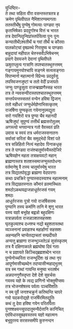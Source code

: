 युधिष्ठिरः-  
ते तथा सहिता वीरा वसन्तस्तत्रतत्र ह  
क्रमेण पृथिवीपाल नैमिशारण्यमागताः  
ततस्तीर्थेषु पुण्येषु गोमत्याः पाण्डवा नृप  
कृताभिषेकाः प्रददुर्गाश्च वित्तं च भारत  
तत्र देवान्पितॄन्विप्रांस्तर्पयित्वा पुनः पुनः  
कन्यातीर्थेऽश्वतीर्थे च गवां तीर्थे च कौरवाः  
पालकोट्यां वृषप्रस्थे गिरावुष्य च पाण्डवाः  
बाहुदायां महीपाल चेरुस्सर्वेऽभिषेचनम्  
प्रयागे देवयजने देवानां पृथिवीपते  
ऊषुराप्लुत्य गात्राणि तपश्चातस्थुरुत्तमम्  
गङ्गायमुनयोश्चापि सङ्गमे सत्यसङ्गराः  
विपाप्मानो महात्मानो विप्रेभ्यः प्रददुर्वसु  
तपस्विजनजुष्टां च ततो वेदीं प्रजापतेः  
जग्मुः पाण्डुसुता राजन्ब्राह्मणैस्सह भारत  
तत्र ते न्यवसन्वीरास्तपश्चातस्थुरुत्तमम्  
सन्तर्पयन्तस्सततं वन्येन हविषा द्विजान्  
ततो महीधरं जग्मुर्धर्मज्ञेनाभिसत्कृतम्  
राजर्षिणा पुण्यकृता गयेनानुपमद्युता  
सरो गयशिरो यत्र पुण्या चैव महानदी  
ऋषिजुष्टं सुपुण्यं तत्तीर्थं ब्रह्मसरोतुलम्  
अगस्त्यो भगवान्यत्र गतो वैवस्वतं प्रति  
उवास च स्वयं तत्र धर्मराजस्सनातनः  
सर्वासां सरितां चैव समुद्भेदो विशां पते  
यत्र सन्निहितो नित्यं महादेवः पिनाकधृक्  
तत्र ते पाण्डवा राजंश्चातुर्मास्यैस्तदेजिरे  
ऋषियज्ञेन महता तत्राक्षयवटो महान्  
ब्राह्मणास्तत्र शतशस्समाजग्मुस्तपोधनाः  
वर्तमानेषु वै तस्य चातुर्मास्येषु भारत  
तत्र विद्यातपोवृद्धा ब्राह्मणा वेदपारगाः  
कथाः प्रचक्रिरे पुण्यास्सदस्याश्च महात्मनाम्  
तत्र विद्याव्रतस्नातः कौमारं व्रतमास्थितः  
शमठोऽकथयद्राजन्नाधूर्तरजसं गयम्  
शमठः  
आधूर्तरजसः पुत्रो गयो राजर्षिसत्तमः  
पुण्यानि तस्य कर्माणि तानि मे शृणु भारत  
यस्य यज्ञो बभूवेह बह्वन्नो बहुदक्षिणः  
यत्रान्नपर्वता राजन्नाञ्शतसहस्रशः  
घृतकुल्याश्च दध्नश्च नद्यो बहुशतास्तथा  
व्यञ्जनानां प्रवाहाश्च महार्हाणां सहस्रशः  
अहन्यहनि चाप्येतद्याचतां सम्प्रदीयते  
अन्यत्तु ब्राह्मणा राजन्भुञ्जतेऽन्नं सुसंस्कृतम्  
तत्र वै दक्षिणाकाले ब्रह्मघोषा दिवं गताः  
न च प्रज्ञायते किञ्चिद्ब्रह्मशब्देन भारत  
पुण्येनोच्चरिता राजन्भूर्दिशः खं तथा नृप  
आपूर्णमासीच्छब्देन तदप्यासीन्महाद्भुतम्  
यत्र स्म गाथां गायन्ति मनुष्या भरतर्षभ  
अन्नपानगुणैस्तृप्ता देशे देशे सुवर्चसः  
गयस्य यज्ञे के त्वद्य प्राणिनो भोक्तुमीप्सवः  
तत्र भोजनशेषस्य पर्वताः पञ्चविंशतिः  
न स्म पूर्वे जनाश्चक्रुर्न करिष्यन्ति चापरे  
गयो यदकरोद्यज्ञे राजर्षिरमितद्युतिः  
कथं तु देवा हविषा गयेन परितर्पिताः  
पुनश्शक्ष्यन्त्युपादातुमन्यैर्दत्तानि कानिचित्  
एवंविधास्सुबहवस्तस्य यज्ञो महात्मनः  
बभूवुरस्य सरसस्समीपे कुरुनन्दन  
